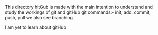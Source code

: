 This directory hitGub is made with the main intention to understand and study the workings of git and gitHub
git commands:- init, add, commit, push, pull
we also see branching

I am yet to learn about gitHub
